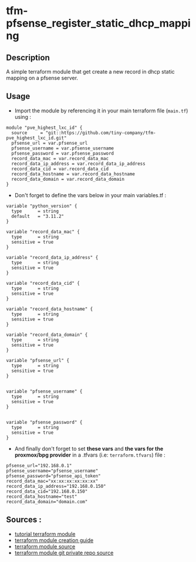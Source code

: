 # tfm-pfsense_register_static_dhcp_mapping

## Description

A simple terraform module that get create a new record in dhcp static mapping on a pfsense server.

## Usage

- Import the module by referencing it in your main terraform file (`main.tf`) using :
```hcl
module "pve_highest_lxc_id" {
  source     = "git::https://github.com/tiny-company/tfm-pve_highest_lxc_id.git"
  pfsense_url = var.pfsense_url
  pfsense_username = var.pfsense_username
  pfsense_password = var.pfsense_password
  record_data_mac = var.record_data_mac
  record_data_ip_address = var.record_data_ip_address
  record_data_cid = var.record_data_cid
  record_data_hostname = var.record_data_hostname
  record_data_domain = var.record_data_domain
}
```

- Don't forget to define the vars below in your main variables.tf :
```hcl
variable "python_version" {
  type      = string
  default   = "3.11.2"
}

variable "record_data_mac" {
  type      = string
  sensitive = true
}

variable "record_data_ip_address" {
  type      = string
  sensitive = true
}

variable "record_data_cid" {
  type      = string
  sensitive = true
}

variable "record_data_hostname" {
  type      = string
  sensitive = true
}

variable "record_data_domain" {
  type      = string
  sensitive = true
}

variable "pfsense_url" {
  type      = string
  sensitive = true
}


variable "pfsense_username" {
  type      = string
  sensitive = true
}


variable "pfsense_password" {
  type      = string
  sensitive = true
}

```

- And finally don't forget to set **these vars** and **the vars for the proxmox/bpg provider** in a .tfvars (i.e: `terraform.tfvars`) file  :
```hcl
pfsense_url="192.168.0.1"
pfsense_username="pfsense_username"
pfsense_password="pfsense_api_token"
record_data_mac="xx:xx:xx:xx:xx:xx"
record_data_ip_address="192.168.0.150"
record_data_cid="192.168.0.150"
record_data_hostname="test"
record_data_domain="domain.com"
```

## Sources :

- [tutorial terraform module](https://developer.hashicorp.com/terraform/tutorials/modules/module)
- [terraform module creation guide](https://developer.hashicorp.com/terraform/language/modules/develop)
- [terraform module source](https://developer.hashicorp.com/terraform/language/modules/sources#github)
- [terraform module git private repo source](https://medium.com/@dipandergoyal/terraform-using-private-git-repo-as-module-source-d20d8cec7c5)